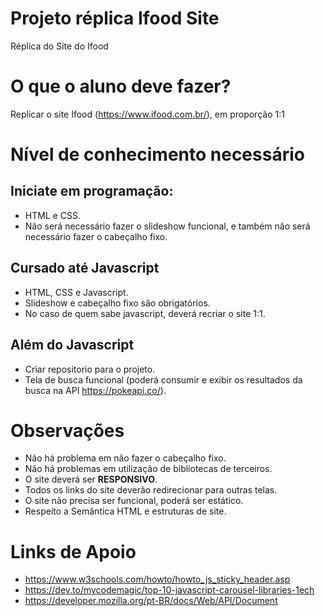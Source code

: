 # Projeto réplica Ifood Site
Réplica do Site do Ifood

# O que o aluno deve fazer?
Replicar o site Ifood (https://www.ifood.com.br/), em proporção 1:1

# Nível de conhecimento necessário

## Iniciate em programação:
  - HTML e CSS.
  - Não será necessário fazer o slideshow funcional, e também não será necessário fazer o cabeçalho fixo.
  
## Cursado até Javascript
  - HTML, CSS e Javascript.
  - Slideshow e cabeçalho fixo são obrigatórios.
  - No caso de quem sabe javascript, deverá recriar o site 1:1.

## Além do Javascript
  - Criar repositorio para o projeto.
  - Tela de busca funcional (poderá consumir e exibir os resultados da busca na API https://pokeapi.co/). 
  
  
 # Observações
 - Não há problema em não fazer o cabeçalho fixo.
 - Não há problemas em utilização de bibliotecas de terceiros.
 - O site deverá ser **RESPONSIVO**.
 - Todos os links do site deverão redirecionar para outras telas.
 - O site não precisa ser funcional, poderá ser estático.
 - Respeito a Semântica HTML e estruturas de site.
  
# Links de Apoio

- https://www.w3schools.com/howto/howto_js_sticky_header.asp
- https://dev.to/mycodemagic/top-10-javascript-carousel-libraries-1ech
- https://developer.mozilla.org/pt-BR/docs/Web/API/Document
  

